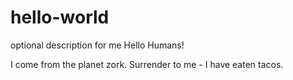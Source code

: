 # hello-world
optional description for me
Hello Humans!

I come from the planet zork. Surrender to me - I have eaten tacos.
